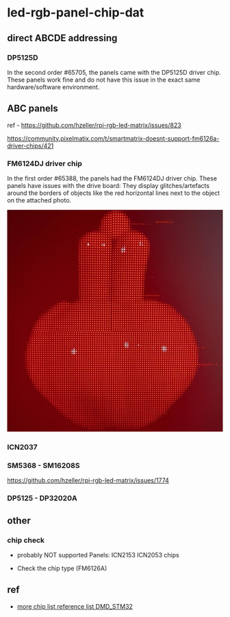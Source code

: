 
# led-rgb-panel-chip-dat

## direct ABCDE addressing

### DP5125D

In the second order #65705, the panels came with the DP5125D driver chip. These panels work fine and do not have this issue in the exact same hardware/software environment. 


## ABC panels 

ref - https://github.com/hzeller/rpi-rgb-led-matrix/issues/823

https://community.pixelmatix.com/t/smartmatrix-doesnt-support-fm6126a-driver-chips/421

### FM6124DJ driver chip

In the first order #65388, the panels had the FM6124DJ driver chip. These panels have issues with the drive board: They display glitches/artefacts around the borders of objects like the red horizontal lines next to the object on the attached photo.

![](2025-01-06-16-42-51.png)

### ICN2037

### SM5368 - SM16208S

https://github.com/hzeller/rpi-rgb-led-matrix/issues/1774


### DP5125 - DP32020A




## other 

### chip check

- probably NOT supported Panels: ICN2153 ICN2053 chips

- Check the chip type (FM6126A)


## ref 

- [more chip list reference list DMD_STM32](https://github.com/board707/DMD_STM32/wiki/Led_drivers)
